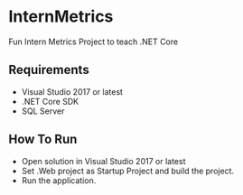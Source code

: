 # InternMetrics
Fun Intern Metrics Project to teach .NET Core

## Requirements
- Visual Studio 2017 or latest
- .NET Core SDK
- SQL Server

## How To Run
- Open solution in Visual Studio 2017 or latest
- Set .Web project as Startup Project and build the project.
- Run the application.
